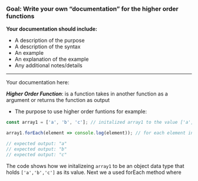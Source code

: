 ### Goal: Write your own “documentation” for the higher order functions
**Your documentation should include:**
- A description of the purpose
- A description of the syntax
- An example
- An explanation of the example
- Any additional notes/details

---
Your documentation here: 

***Higher Order Function***: is a function takes in another function as a argument or returns the function as output

- The purpose to use higher order funtions for example:
```js
const array1 = ['a', 'b', 'c']; // initalized array1 to the value ['a', 'b', 'c']

array1.forEach(element => console.log(element)); // for each element in array1 console.log the element

// expected output: "a"
// expected output: "b"
// expected output: "c"
```
The code shows how we initalizeing `array1` to be an object data type that holds `['a','b','c']` as its value. Next we a used forEach method where 